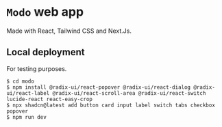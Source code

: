 # `Modo` web app

Made with React, Tailwind CSS and Next.Js.

## Local deployment

For testing purposes.

```console
$ cd modo
$ npm install @radix-ui/react-popover @radix-ui/react-dialog @radix-ui/react-label @radix-ui/react-scroll-area @radix-ui/react-switch lucide-react react-easy-crop
$ npx shadcn@latest add button card input label switch tabs checkbox popover
$ npm run dev
```